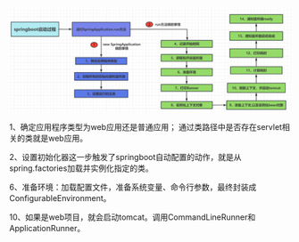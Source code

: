 ![img](assets/3b52d7b580778eb91a6ac2f7ff5001e7.png)

1、确定应用程序类型为web应用还是普通应用； 通过类路径中是否存在servlet相关的类就是web应用。

2、设置初始化器这一步触发了springboot自动配置的动作，就是从spring.factories加载并实例化指定的类。

6、准备环境：加载配置文件，准备系统变量、命令行参数，最终封装成ConfigurableEnvironment。

10、如果是web项目，就会启动tomcat。调用CommandLineRunner和ApplicationRunner。

